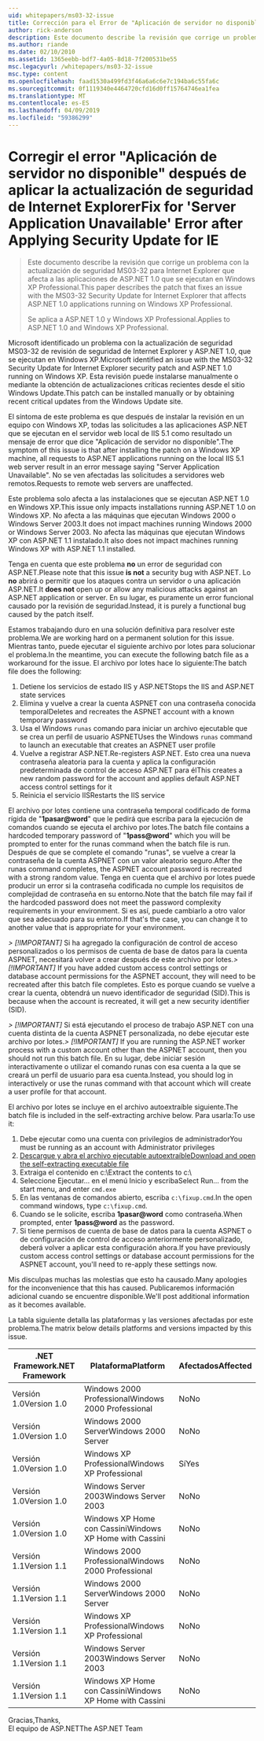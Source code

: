 ```yaml
---
uid: whitepapers/ms03-32-issue
title: Corrección para el Error de "Aplicación de servidor no disponible" después de aplicar la actualización de seguridad para Internet Explorer | Microsoft Docs
author: rick-anderson
description: Este documento describe la revisión que corrige un problema con la actualización de seguridad MS03-32 para Internet Explorer que afecta a las aplicaciones de ASP.NET 1.0 que se ejecutan en Wi...
ms.author: riande
ms.date: 02/10/2010
ms.assetid: 1365eebb-bdf7-4a05-8d18-7f200531be55
msc.legacyurl: /whitepapers/ms03-32-issue
msc.type: content
ms.openlocfilehash: faad1530a499fd3f46a6a6c6e7c194ba6c55fa6c
ms.sourcegitcommit: 0f1119340e4464720cfd16d0ff15764746ea1fea
ms.translationtype: MT
ms.contentlocale: es-ES
ms.lasthandoff: 04/09/2019
ms.locfileid: "59386299"
---
```

# <a name="fix-for-server-application-unavailable-error-after-applying-security-update-for-ie"></a><span data-ttu-id="c8cd2-103">Corregir el error "Aplicación de servidor no disponible" después de aplicar la actualización de seguridad de Internet Explorer</span><span class="sxs-lookup"><span data-stu-id="c8cd2-103">Fix for 'Server Application Unavailable' Error after Applying Security Update for IE</span></span>

> <span data-ttu-id="c8cd2-104">Este documento describe la revisión que corrige un problema con la actualización de seguridad MS03-32 para Internet Explorer que afecta a las aplicaciones de ASP.NET 1.0 que se ejecutan en Windows XP Professional.</span><span class="sxs-lookup"><span data-stu-id="c8cd2-104">This paper describes the patch that fixes an issue with the MS03-32 Security Update for Internet Explorer that affects ASP.NET 1.0 applications running on Windows XP Professional.</span></span>
> 
> <span data-ttu-id="c8cd2-105">Se aplica a ASP.NET 1.0 y Windows XP Professional.</span><span class="sxs-lookup"><span data-stu-id="c8cd2-105">Applies to ASP.NET 1.0 and Windows XP Professional.</span></span>


<span data-ttu-id="c8cd2-106">Microsoft identificado un problema con la actualización de seguridad MS03-32 de revisión de seguridad de Internet Explorer y ASP.NET 1.0, que se ejecutan en Windows XP.</span><span class="sxs-lookup"><span data-stu-id="c8cd2-106">Microsoft identified an issue with the MS03-32 Security Update for Internet Explorer security patch and ASP.NET 1.0 running on Windows XP.</span></span> <span data-ttu-id="c8cd2-107">Esta revisión puede instalarse manualmente o mediante la obtención de actualizaciones críticas recientes desde el sitio Windows Update.</span><span class="sxs-lookup"><span data-stu-id="c8cd2-107">This patch can be installed manually or by obtaining recent critical updates from the Windows Update site.</span></span>

<span data-ttu-id="c8cd2-108">El síntoma de este problema es que después de instalar la revisión en un equipo con Windows XP, todas las solicitudes a las aplicaciones ASP.NET que se ejecutan en el servidor web local de IIS 5.1 como resultado un mensaje de error que dice "Aplicación de servidor no disponible".</span><span class="sxs-lookup"><span data-stu-id="c8cd2-108">The symptom of this issue is that after installing the patch on a Windows XP machine, all requests to ASP.NET applications running on the local IIS 5.1 web server result in an error message saying "Server Application Unavailable".</span></span> <span data-ttu-id="c8cd2-109">No se ven afectadas las solicitudes a servidores web remotos.</span><span class="sxs-lookup"><span data-stu-id="c8cd2-109">Requests to remote web servers are unaffected.</span></span>

<span data-ttu-id="c8cd2-110">Este problema solo afecta a las instalaciones que se ejecutan ASP.NET 1.0 en Windows XP.</span><span class="sxs-lookup"><span data-stu-id="c8cd2-110">This issue only impacts installations running ASP.NET 1.0 on Windows XP.</span></span> <span data-ttu-id="c8cd2-111">No afecta a las máquinas que ejecutan Windows 2000 o Windows Server 2003.</span><span class="sxs-lookup"><span data-stu-id="c8cd2-111">It does not impact machines running Windows 2000 or Windows Server 2003.</span></span> <span data-ttu-id="c8cd2-112">No afecta las máquinas que ejecutan Windows XP con ASP.NET 1.1 instalado.</span><span class="sxs-lookup"><span data-stu-id="c8cd2-112">It also does not impact machines running Windows XP with ASP.NET 1.1 installed.</span></span>

<span data-ttu-id="c8cd2-113">Tenga en cuenta que este problema **no** un error de seguridad con ASP.NET.</span><span class="sxs-lookup"><span data-stu-id="c8cd2-113">Please note that this issue **is not** a security bug with ASP.NET.</span></span> <span data-ttu-id="c8cd2-114">Lo **no** abrirá o permitir que los ataques contra un servidor o una aplicación ASP.NET.</span><span class="sxs-lookup"><span data-stu-id="c8cd2-114">It **does not** open up or allow any malicious attacks against an ASP.NET application or server.</span></span> <span data-ttu-id="c8cd2-115">En su lugar, es puramente un error funcional causado por la revisión de seguridad.</span><span class="sxs-lookup"><span data-stu-id="c8cd2-115">Instead, it is purely a functional bug caused by the patch itself.</span></span>

<span data-ttu-id="c8cd2-116">Estamos trabajando duro en una solución definitiva para resolver este problema.</span><span class="sxs-lookup"><span data-stu-id="c8cd2-116">We are working hard on a permanent solution for this issue.</span></span> <span data-ttu-id="c8cd2-117">Mientras tanto, puede ejecutar el siguiente archivo por lotes para solucionar el problema.</span><span class="sxs-lookup"><span data-stu-id="c8cd2-117">In the meantime, you can execute the following batch file as a workaround for the issue.</span></span> <span data-ttu-id="c8cd2-118">El archivo por lotes hace lo siguiente:</span><span class="sxs-lookup"><span data-stu-id="c8cd2-118">The batch file does the following:</span></span>

1. <span data-ttu-id="c8cd2-119">Detiene los servicios de estado IIS y ASP.NET</span><span class="sxs-lookup"><span data-stu-id="c8cd2-119">Stops the IIS and ASP.NET state services</span></span>
2. <span data-ttu-id="c8cd2-120">Elimina y vuelve a crear la cuenta ASPNET con una contraseña conocida temporal</span><span class="sxs-lookup"><span data-stu-id="c8cd2-120">Deletes and recreates the ASPNET account with a known temporary password</span></span>
3. <span data-ttu-id="c8cd2-121">Usa el Windows `runas` comando para iniciar un archivo ejecutable que se crea un perfil de usuario ASPNET</span><span class="sxs-lookup"><span data-stu-id="c8cd2-121">Uses the Windows `runas` command to launch an executable that creates an ASPNET user profile</span></span>
4. <span data-ttu-id="c8cd2-122">Vuelve a registrar ASP.NET.</span><span class="sxs-lookup"><span data-stu-id="c8cd2-122">Re-registers ASP.NET.</span></span> <span data-ttu-id="c8cd2-123">Esto crea una nueva contraseña aleatoria para la cuenta y aplica la configuración predeterminada de control de acceso ASP.NET para él</span><span class="sxs-lookup"><span data-stu-id="c8cd2-123">This creates a new random password for the account and applies default ASP.NET access control settings for it</span></span>
5. <span data-ttu-id="c8cd2-124">Reinicia el servicio IIS</span><span class="sxs-lookup"><span data-stu-id="c8cd2-124">Restarts the IIS service</span></span>

<span data-ttu-id="c8cd2-125">El archivo por lotes contiene una contraseña temporal codificado de forma rígida de "<strong>1pasar\@word</strong>" que le pedirá que escriba para la ejecución de comandos cuando se ejecuta el archivo por lotes.</span><span class="sxs-lookup"><span data-stu-id="c8cd2-125">The batch file contains a hardcoded temporary password of "<strong>1pass\@word</strong>" which you will be prompted to enter for the runas command when the batch file is run.</span></span> <span data-ttu-id="c8cd2-126">Después de que se complete el comando "runas", se vuelve a crear la contraseña de la cuenta ASPNET con un valor aleatorio seguro.</span><span class="sxs-lookup"><span data-stu-id="c8cd2-126">After the runas command completes, the ASPNET account password is recreated with a strong random value.</span></span> <span data-ttu-id="c8cd2-127">Tenga en cuenta que el archivo por lotes puede producir un error si la contraseña codificada no cumple los requisitos de complejidad de contraseña en su entorno.</span><span class="sxs-lookup"><span data-stu-id="c8cd2-127">Note that the batch file may fail if the hardcoded password does not meet the password complexity requirements in your environment.</span></span> <span data-ttu-id="c8cd2-128">Si es así, puede cambiarlo a otro valor que sea adecuado para su entorno.</span><span class="sxs-lookup"><span data-stu-id="c8cd2-128">If that's the case, you can change it to another value that is appropriate for your environment.</span></span>

<span data-ttu-id="c8cd2-129">*> [!IMPORTANT]* Si ha agregado la configuración de control de acceso personalizados o los permisos de cuenta de base de datos para la cuenta ASPNET, necesitará volver a crear después de este archivo por lotes.</span><span class="sxs-lookup"><span data-stu-id="c8cd2-129">*> [!IMPORTANT]* If you have added custom access control settings or database account permissions for the ASPNET account, they will need to be recreated after this batch file completes.</span></span> <span data-ttu-id="c8cd2-130">Esto es porque cuando se vuelve a crear la cuenta, obtendrá un nuevo identificador de seguridad (SID).</span><span class="sxs-lookup"><span data-stu-id="c8cd2-130">This is because when the account is recreated, it will get a new security identifier (SID).</span></span>

<span data-ttu-id="c8cd2-131">*> [!IMPORTANT]* Si está ejecutando el proceso de trabajo ASP.NET con una cuenta distinta de la cuenta ASPNET personalizada, no debe ejecutar este archivo por lotes.</span><span class="sxs-lookup"><span data-stu-id="c8cd2-131">*> [!IMPORTANT]* If you are running the ASP.NET worker process with a custom account other than the ASPNET account, then you should not run this batch file.</span></span> <span data-ttu-id="c8cd2-132">En su lugar, debe iniciar sesión interactivamente o utilizar el comando runas con esa cuenta a la que se creará un perfil de usuario para esa cuenta.</span><span class="sxs-lookup"><span data-stu-id="c8cd2-132">Instead, you should log in interactively or use the runas command with that account which will create a user profile for that account.</span></span>

<span data-ttu-id="c8cd2-133">El archivo por lotes se incluye en el archivo autoextraíble siguiente.</span><span class="sxs-lookup"><span data-stu-id="c8cd2-133">The batch file is included in the self-extracting archive below.</span></span> <span data-ttu-id="c8cd2-134">Para usarla:</span><span class="sxs-lookup"><span data-stu-id="c8cd2-134">To use it:</span></span>

1. <span data-ttu-id="c8cd2-135">Debe ejecutar como una cuenta con privilegios de administrador</span><span class="sxs-lookup"><span data-stu-id="c8cd2-135">You must be running as an account with Administrator privileges</span></span>
2. [<span data-ttu-id="c8cd2-136">Descargue y abra el archivo ejecutable autoextraíble</span><span class="sxs-lookup"><span data-stu-id="c8cd2-136">Download and open the self-extracting executable file</span></span>](ms03-32-issue/_static/fixup1.exe)
3. <span data-ttu-id="c8cd2-137">Extraiga el contenido en c:\\</span><span class="sxs-lookup"><span data-stu-id="c8cd2-137">Extract the contents to c:\\</span></span>
4. <span data-ttu-id="c8cd2-138">Seleccione Ejecutar... en el menú Inicio y escriba</span><span class="sxs-lookup"><span data-stu-id="c8cd2-138">Select Run... from the start menu, and enter</span></span> `cmd.exe`
5. <span data-ttu-id="c8cd2-139">En las ventanas de comandos abierto, escriba `c:\fixup.cmd`.</span><span class="sxs-lookup"><span data-stu-id="c8cd2-139">In the open command windows, type `c:\fixup.cmd`.</span></span>
6. <span data-ttu-id="c8cd2-140">Cuando se le solicite, escriba <strong>1pasar\@word</strong> como contraseña.</span><span class="sxs-lookup"><span data-stu-id="c8cd2-140">When prompted, enter <strong>1pass\@word</strong> as the password.</span></span>
7. <span data-ttu-id="c8cd2-141">Si tiene permisos de cuenta de base de datos para la cuenta ASPNET o de configuración de control de acceso anteriormente personalizado, deberá volver a aplicar esta configuración ahora.</span><span class="sxs-lookup"><span data-stu-id="c8cd2-141">If you have previously custom access control settings or database account permissions for the ASPNET account, you'll need to re-apply these settings now.</span></span>

<span data-ttu-id="c8cd2-142">Mis disculpas muchas las molestias que esto ha causado.</span><span class="sxs-lookup"><span data-stu-id="c8cd2-142">Many apologies for the inconvenience that this has caused.</span></span> <span data-ttu-id="c8cd2-143">Publicaremos información adicional cuando se encuentre disponible.</span><span class="sxs-lookup"><span data-stu-id="c8cd2-143">We'll post additional information as it becomes available.</span></span>

<span data-ttu-id="c8cd2-144">La tabla siguiente detalla las plataformas y las versiones afectadas por este problema.</span><span class="sxs-lookup"><span data-stu-id="c8cd2-144">The matrix below details platforms and versions impacted by this issue.</span></span>

| <span data-ttu-id="c8cd2-145">.NET Framework</span><span class="sxs-lookup"><span data-stu-id="c8cd2-145">.NET Framework</span></span> | <span data-ttu-id="c8cd2-146">Plataforma</span><span class="sxs-lookup"><span data-stu-id="c8cd2-146">Platform</span></span> | <span data-ttu-id="c8cd2-147">Afectados</span><span class="sxs-lookup"><span data-stu-id="c8cd2-147">Affected</span></span> |
| --- | --- | --- |
| <span data-ttu-id="c8cd2-148">Versión 1.0</span><span class="sxs-lookup"><span data-stu-id="c8cd2-148">Version 1.0</span></span> | <span data-ttu-id="c8cd2-149">Windows 2000 Professional</span><span class="sxs-lookup"><span data-stu-id="c8cd2-149">Windows 2000 Professional</span></span> | <span data-ttu-id="c8cd2-150">No</span><span class="sxs-lookup"><span data-stu-id="c8cd2-150">No</span></span> |
| <span data-ttu-id="c8cd2-151">Versión 1.0</span><span class="sxs-lookup"><span data-stu-id="c8cd2-151">Version 1.0</span></span> | <span data-ttu-id="c8cd2-152">Windows 2000 Server</span><span class="sxs-lookup"><span data-stu-id="c8cd2-152">Windows 2000 Server</span></span> | <span data-ttu-id="c8cd2-153">No</span><span class="sxs-lookup"><span data-stu-id="c8cd2-153">No</span></span> |
| <span data-ttu-id="c8cd2-154">Versión 1.0</span><span class="sxs-lookup"><span data-stu-id="c8cd2-154">Version 1.0</span></span> | <span data-ttu-id="c8cd2-155">Windows XP Professional</span><span class="sxs-lookup"><span data-stu-id="c8cd2-155">Windows XP Professional</span></span> | <span data-ttu-id="c8cd2-156">Sí</span><span class="sxs-lookup"><span data-stu-id="c8cd2-156">Yes</span></span> |
| <span data-ttu-id="c8cd2-157">Versión 1.0</span><span class="sxs-lookup"><span data-stu-id="c8cd2-157">Version 1.0</span></span> | <span data-ttu-id="c8cd2-158">Windows Server 2003</span><span class="sxs-lookup"><span data-stu-id="c8cd2-158">Windows Server 2003</span></span> | <span data-ttu-id="c8cd2-159">No</span><span class="sxs-lookup"><span data-stu-id="c8cd2-159">No</span></span> |
| <span data-ttu-id="c8cd2-160">Versión 1.0</span><span class="sxs-lookup"><span data-stu-id="c8cd2-160">Version 1.0</span></span> | <span data-ttu-id="c8cd2-161">Windows XP Home con Cassini</span><span class="sxs-lookup"><span data-stu-id="c8cd2-161">Windows XP Home with Cassini</span></span> | <span data-ttu-id="c8cd2-162">No</span><span class="sxs-lookup"><span data-stu-id="c8cd2-162">No</span></span> |
| <span data-ttu-id="c8cd2-163">Versión 1.1</span><span class="sxs-lookup"><span data-stu-id="c8cd2-163">Version 1.1</span></span> | <span data-ttu-id="c8cd2-164">Windows 2000 Professional</span><span class="sxs-lookup"><span data-stu-id="c8cd2-164">Windows 2000 Professional</span></span> | <span data-ttu-id="c8cd2-165">No</span><span class="sxs-lookup"><span data-stu-id="c8cd2-165">No</span></span> |
| <span data-ttu-id="c8cd2-166">Versión 1.1</span><span class="sxs-lookup"><span data-stu-id="c8cd2-166">Version 1.1</span></span> | <span data-ttu-id="c8cd2-167">Windows 2000 Server</span><span class="sxs-lookup"><span data-stu-id="c8cd2-167">Windows 2000 Server</span></span> | <span data-ttu-id="c8cd2-168">No</span><span class="sxs-lookup"><span data-stu-id="c8cd2-168">No</span></span> |
| <span data-ttu-id="c8cd2-169">Versión 1.1</span><span class="sxs-lookup"><span data-stu-id="c8cd2-169">Version 1.1</span></span> | <span data-ttu-id="c8cd2-170">Windows XP Professional</span><span class="sxs-lookup"><span data-stu-id="c8cd2-170">Windows XP Professional</span></span> | <span data-ttu-id="c8cd2-171">No</span><span class="sxs-lookup"><span data-stu-id="c8cd2-171">No</span></span> |
| <span data-ttu-id="c8cd2-172">Versión 1.1</span><span class="sxs-lookup"><span data-stu-id="c8cd2-172">Version 1.1</span></span> | <span data-ttu-id="c8cd2-173">Windows Server 2003</span><span class="sxs-lookup"><span data-stu-id="c8cd2-173">Windows Server 2003</span></span> | <span data-ttu-id="c8cd2-174">No</span><span class="sxs-lookup"><span data-stu-id="c8cd2-174">No</span></span> |
| <span data-ttu-id="c8cd2-175">Versión 1.1</span><span class="sxs-lookup"><span data-stu-id="c8cd2-175">Version 1.1</span></span> | <span data-ttu-id="c8cd2-176">Windows XP Home con Cassini</span><span class="sxs-lookup"><span data-stu-id="c8cd2-176">Windows XP Home with Cassini</span></span> | <span data-ttu-id="c8cd2-177">No</span><span class="sxs-lookup"><span data-stu-id="c8cd2-177">No</span></span> |

<span data-ttu-id="c8cd2-178">Gracias,</span><span class="sxs-lookup"><span data-stu-id="c8cd2-178">Thanks,</span></span>   
 <span data-ttu-id="c8cd2-179">El equipo de ASP.NET</span><span class="sxs-lookup"><span data-stu-id="c8cd2-179">The ASP.NET Team</span></span>
